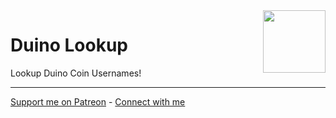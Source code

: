 <img src="https://axorax.github.io/duino-lookup/img/duino.png" align="right" width="100" height="100">

# Duino Lookup

Lookup Duino Coin Usernames!

---

[Support me on Patreon](https://www.patreon.com/axorax) - [Connect with me](https://github.com/axorax/socials)